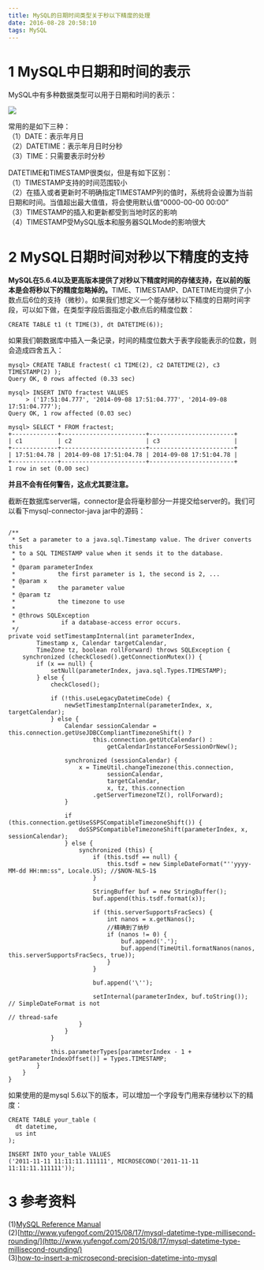 ```yaml
---
title: MySQL的日期时间类型关于秒以下精度的处理
date: 2016-08-28 20:58:10
tags: MySQL
---
```


# 1 MySQL中日期和时间的表示

MySQL中有多种数据类型可以用于日期和时间的表示：

![](http://o8sltkx20.bkt.clouddn.com/MySQL-base-001.png)

<!-- more -->

常用的是如下三种：  
（1）DATE：表示年月日  
（2）DATETIME：表示年月日时分秒  
（3）TIME：只需要表示时分秒  

DATETIME和TIMESTAMP很类似，但是有如下区别：  
（1）TIMESTAMP支持的时间范围较小  
（2）在插入或者更新时不明确指定TIMESTAMP列的值时，系统将会设置为当前日期和时间。当值超出最大值值，将会使用默认值“0000-00-00 00:00”  
（3）TIMESTAMP的插入和更新都受到当地时区的影响  
（4）TIMESTAMP受MySQL版本和服务器SQLMode的影响很大  

# 2 MySQL日期时间对秒以下精度的支持

<b>MySQL在5.6.4以及更高版本提供了对秒以下精度时间的存储支持，在以前的版本是会将秒以下的精度忽略掉的。</b>TIME、TIMESTAMP、DATETIME均提供了小数点后6位的支持（微秒）。如果我们想定义一个能存储秒以下精度的日期时间字段，可以如下做，在类型字段后面指定小数点后的精度位数：

```
CREATE TABLE t1 (t TIME(3), dt DATETIME(6));
```

如果我们朝数据库中插入一条记录，时间的精度位数大于表字段能表示的位数，则会造成四舍五入：

```
mysql> CREATE TABLE fractest( c1 TIME(2), c2 DATETIME(2), c3 TIMESTAMP(2) );
Query OK, 0 rows affected (0.33 sec)

mysql> INSERT INTO fractest VALUES
     > ('17:51:04.777', '2014-09-08 17:51:04.777', '2014-09-08 17:51:04.777');
Query OK, 1 row affected (0.03 sec)

mysql> SELECT * FROM fractest;
+-------------+------------------------+------------------------+
| c1          | c2                     | c3                     |
+-------------+------------------------+------------------------+
| 17:51:04.78 | 2014-09-08 17:51:04.78 | 2014-09-08 17:51:04.78 |
+-------------+------------------------+------------------------+
1 row in set (0.00 sec)
```

<b>并且不会有任何警告，这点尤其要注意。</b>

截断在数据库server端，connector是会将毫秒部分一并提交给server的。我们可以看下mysql-connector-java jar中的源码：

```

/**
 * Set a parameter to a java.sql.Timestamp value. The driver converts this
 * to a SQL TIMESTAMP value when it sends it to the database.
 * 
 * @param parameterIndex
 *            the first parameter is 1, the second is 2, ...
 * @param x
 *            the parameter value
 * @param tz
 *            the timezone to use
 * 
 * @throws SQLException
 *             if a database-access error occurs.
 */
private void setTimestampInternal(int parameterIndex,
		Timestamp x, Calendar targetCalendar,
		TimeZone tz, boolean rollForward) throws SQLException {
	synchronized (checkClosed().getConnectionMutex()) {
		if (x == null) {
			setNull(parameterIndex, java.sql.Types.TIMESTAMP);
		} else {
			checkClosed();
			
			if (!this.useLegacyDatetimeCode) {
				newSetTimestampInternal(parameterIndex, x, targetCalendar);
			} else {
				Calendar sessionCalendar = this.connection.getUseJDBCCompliantTimezoneShift() ?
						this.connection.getUtcCalendar() : 
							getCalendarInstanceForSessionOrNew();
					
				synchronized (sessionCalendar) {
					x = TimeUtil.changeTimezone(this.connection, 
							sessionCalendar,
							targetCalendar,
							x, tz, this.connection
						.getServerTimezoneTZ(), rollForward);
				}
	
				if (this.connection.getUseSSPSCompatibleTimezoneShift()) {
					doSSPSCompatibleTimezoneShift(parameterIndex, x, sessionCalendar);
				} else {
					synchronized (this) {
						if (this.tsdf == null) {
							this.tsdf = new SimpleDateFormat("''yyyy-MM-dd HH:mm:ss", Locale.US); //$NON-NLS-1$
						}
						
						StringBuffer buf = new StringBuffer();
						buf.append(this.tsdf.format(x));

						if (this.serverSupportsFracSecs) {
							int nanos = x.getNanos();
							//精确到了纳秒
							if (nanos != 0) {
								buf.append('.');
								buf.append(TimeUtil.formatNanos(nanos, this.serverSupportsFracSecs, true));
							}
						}

						buf.append('\'');

						setInternal(parameterIndex, buf.toString()); // SimpleDateFormat is not
																	  // thread-safe
					}
				}
			}
			
			this.parameterTypes[parameterIndex - 1 + getParameterIndexOffset()] = Types.TIMESTAMP;
		}
	}
}
```

如果使用的是mysql 5.6以下的版本，可以增加一个字段专门用来存储秒以下的精度：

```
CREATE TABLE your_table (
  dt datetime,
  us int
);

INSERT INTO your_table VALUES
('2011-11-11 11:11:11.111111', MICROSECOND('2011-11-11 11:11:11.111111'));
```

# 3 参考资料

(1)[MySQL Reference Manual](https://dev.mysql.com/doc/refman/5.6/en/fractional-seconds.html)  
(2)[http://www.yufengof.com/2015/08/17/mysql-datetime-type-millisecond-rounding/](http://www.yufengof.com/2015/08/17/mysql-datetime-type-millisecond-rounding/)  
(3)[how-to-insert-a-microsecond-precision-datetime-into-mysql](http://stackoverflow.com/questions/14038746/how-to-insert-a-microsecond-precision-datetime-into-mysql)